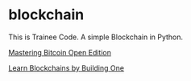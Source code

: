 # blockchain
This is Trainee Code. A simple Blockchain in Python.


[Mastering Bitcoin Open Edition](https://bitcoinbook.info/translations-of-mastering-bitcoin/)

[Learn Blockchains by Building One](https://hackernoon.com/learn-blockchains-by-building-one-117428612f46)
